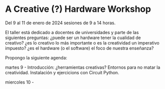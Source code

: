 # A Creative (?) Hardware Workshop

Del 9 al 11 de enero de 2024
sesiones de 9 a 14 horas.

El taller está dedicado a docentes de universidades y parte de las siguientes preguntas: ¿puede ser un hardware tener la cualidad de creativo? ¿es lo creativo lo más importante o es la creatividad un imperativo impuesto? ¿es el hardware (o el software) el foco de nuestra enseñanza? 

Propongo la siguiente agenda:

martes 9 - Introducción: ¿herramientas creativas? Entornos para no matar la creatividad. Instalación y ejercicions con Circuit Python. 

miercoles 10 - 


